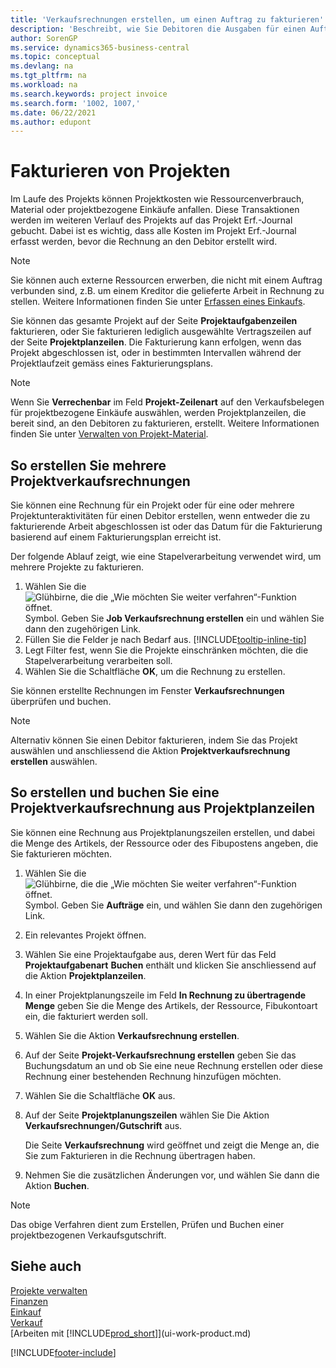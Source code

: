 ```yaml
---
title: 'Verkaufsrechnungen erstellen, um einen Auftrag zu fakturieren'
description: 'Beschreibt, wie Sie Debitoren die Ausgaben für einen Auftrag in Rechnung stellen können, wenn ein Projekt fortschreitet und sich die Kosten summieren.'
author: SorenGP
ms.service: dynamics365-business-central
ms.topic: conceptual
ms.devlang: na
ms.tgt_pltfrm: na
ms.workload: na
ms.search.keywords: project invoice
ms.search.form: '1002, 1007,'
ms.date: 06/22/2021
ms.author: edupont
---
```

# <a name="invoice-jobs"></a>Fakturieren von Projekten
Im Laufe des Projekts können Projektkosten wie Ressourcenverbrauch, Material oder projektbezogene Einkäufe anfallen. Diese Transaktionen werden im weiteren Verlauf des Projekts auf das Projekt Erf.-Journal gebucht. Dabei ist es wichtig, dass alle Kosten im Projekt Erf.-Journal erfasst werden, bevor die Rechnung an den Debitor erstellt wird.

> [!NOTE]
> Sie können auch externe Ressourcen erwerben, die nicht mit einem Auftrag verbunden sind, z.B. um einem Kreditor die gelieferte Arbeit in Rechnung zu stellen. Weitere Informationen finden Sie unter [Erfassen eines Einkaufs](purchasing-how-record-purchases.md).

Sie können das gesamte Projekt auf der Seite **Projektaufgabenzeilen** fakturieren, oder Sie fakturieren lediglich ausgewählte Vertragszeilen auf der Seite **Projektplanzeilen**. Die Fakturierung kann erfolgen, wenn das Projekt abgeschlossen ist, oder in bestimmten Intervallen während der Projektlaufzeit gemäss eines Fakturierungsplans.

> [!NOTE]  
> Wenn Sie **Verrechenbar** im Feld **Projekt-Zeilenart** auf den Verkaufsbelegen für projektbezogene Einkäufe auswählen, werden Projektplanzeilen, die bereit sind, an den Debitoren zu fakturieren, erstellt. Weitere Informationen finden Sie unter [Verwalten von Projekt-Material](projects-how-manage-project-supplies.md).

## <a name="to-create-multiple-job-sales-invoices"></a>So erstellen Sie mehrere Projektverkaufsrechnungen
Sie können eine Rechnung für ein Projekt oder für eine oder mehrere Projektunteraktivitäten für einen Debitor erstellen, wenn entweder die zu fakturierende Arbeit abgeschlossen ist oder das Datum für die Fakturierung basierend auf einem Fakturierungsplan erreicht ist.

Der folgende Ablauf zeigt, wie eine Stapelverarbeitung verwendet wird, um mehrere Projekte zu fakturieren.  

1. Wählen Sie die ![Glühbirne, die die „Wie möchten Sie weiter verfahren“-Funktion öffnet.](media/ui-search/search_small.png "Tell me-Funktion") Symbol. Geben Sie **Job Verkaufsrechnung erstellen** ein und wählen Sie dann den zugehörigen Link.  
2. Füllen Sie die Felder je nach Bedarf aus. [!INCLUDE[tooltip-inline-tip](includes/tooltip-inline-tip_md.md)]
3. Legt Filter fest, wenn Sie die Projekte einschränken möchten, die die Stapelverarbeitung verarbeiten soll.
4. Wählen Sie die Schaltfläche **OK**, um die Rechnung zu erstellen.  

Sie können erstellte Rechnungen im Fenster **Verkaufsrechnungen** überprüfen und buchen.

> [!NOTE]
> Alternativ können Sie einen Debitor fakturieren, indem Sie das Projekt auswählen und anschliessend die Aktion **Projektverkaufsrechnung erstellen** auswählen. 

## <a name="to-create-and-post-job-sales-invoice-from-job-planning-lines"></a>So erstellen und buchen Sie eine Projektverkaufsrechnung aus Projektplanzeilen
Sie können eine Rechnung aus Projektplanungszeilen erstellen, und dabei die Menge des Artikels, der Ressource oder des Fibupostens angeben, die Sie fakturieren möchten.

1. Wählen Sie die ![Glühbirne, die die „Wie möchten Sie weiter verfahren“-Funktion öffnet.](media/ui-search/search_small.png "Tell me-Funktion") Symbol. Geben Sie **Aufträge** ein, und wählen Sie dann den zugehörigen Link.
2. Ein relevantes Projekt öffnen.
3. Wählen Sie eine Projektaufgabe aus, deren Wert für das Feld **Projektaufgabenart** **Buchen** enthält und klicken Sie anschliessend auf die Aktion **Projektplanzeilen**.  
4. In einer Projektplanungszeile im Feld **In Rechnung zu übertragende Menge** geben Sie die Menge des Artikels, der Ressource, Fibukontoart ein, die fakturiert werden soll.  
5. Wählen Sie die Aktion **Verkaufsrechnung erstellen**.
6. Auf der Seite **Projekt-Verkaufsrechnung erstellen** geben Sie das Buchungsdatum an und ob Sie eine neue Rechnung erstellen oder diese Rechnung einer bestehenden Rechnung hinzufügen möchten.
7. Wählen Sie die Schaltfläche **OK** aus.  
8. Auf der Seite **Projektplanungszeilen** wählen Sie Die Aktion **Verkaufsrechnungen/Gutschrift** aus.

    Die Seite **Verkaufsrechnung** wird geöffnet und zeigt die Menge an, die Sie zum Fakturieren in die Rechnung übertragen haben.
9. Nehmen Sie die zusätzlichen Änderungen vor, und wählen Sie dann die Aktion **Buchen**.

> [!NOTE]  
>   Das obige Verfahren dient zum Erstellen, Prüfen und Buchen einer projektbezogenen Verkaufsgutschrift.


## <a name="see-also"></a>Siehe auch
[Projekte verwalten](projects-manage-projects.md)  
[Finanzen](finance.md)  
[Einkauf](purchasing-manage-purchasing.md)         
[Verkauf](sales-manage-sales.md)      
[Arbeiten mit [!INCLUDE[prod_short](includes/prod_short.md)]](ui-work-product.md)  


[!INCLUDE[footer-include](includes/footer-banner.md)]
